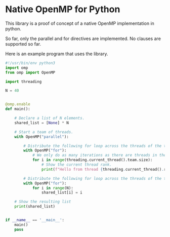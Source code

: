 # Native OpenMP for Python
This library is a proof of concept of a native OpenMP implementation in python.

So far, only the parallel and for directives are implemented. No clauses are supported so far.

Here is an example program that uses the library.

```python
#!/usr/bin/env python3
import omp
from omp import OpenMP

import threading

N = 40


@omp.enable
def main():

    # Declare a list of N elements.
    shared_list = [None] * N

    # Start a team of threads.
    with OpenMP("parallel"):

        # Distribute the following for loop across the threads of the team.
        with OpenMP("for"):
            # We only do as many iterations as there are threads in the team, showcasing that there are indeed different threads running the loop.
            for i in range(threading.current_thread().team.size):
                # Show the current thread rank.
                print(f"Hello from thread {threading.current_thread().rank}")

        # Distribute the following for loop across the threads of the team.
        with OpenMP("for"):
            for i in range(N):
                shared_list[i] = i

    # Show the resulting list
    print(shared_list)


if __name__ == '__main__':
    main()
    pass
```

<!-- See `examples` for example usages of the library. ->>
